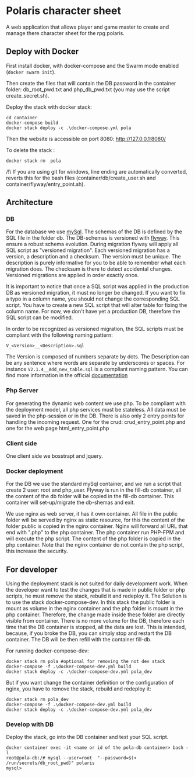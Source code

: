 
# Polaris character sheet

A web application that allows player and game master to create and manage there character sheet for the rpg polaris. 

## Deploy with Docker

First install docker, with docker-compose and the Swarm mode enabled (`docker swarm init`).

Then create the files that will contain the DB password in the container folder: db_root_pwd.txt and php_db_pwd.txt (you may use the script create_secret.sh). 

Deploy the stack with docker stack:

```
cd container
docker-compose build
docker stack deploy -c .\docker-compose.yml pola
```
Then the website is accessible on port 8080: http://127.0.0.1:8080/

To delete the stack :
```
docker stack rm  pola
```

/!\ If you are using git for windows, line ending are automatically converted, reverts this for the bash files (container/db/create_user.sh and container/flyway/entry_point.sh).  

## Architecture

### DB

For the database we use [mySql](https://www.mysql.com). The schemas of the DB is defined by the SQL file in the folder db. The DB-schemas is versioned with [flyway](https://flywaydb.org/getstarted/how). This ensure a robust schema evolution. During migration flyway will apply all SQL script as "versioned migration". Each versioned migration has a version, a description and a checksum. The version must be unique. The description is purely informative for you to be able to remember what each migration does. The checksum is there to detect accidental changes. Versioned migrations are applied in order exactly once. 

It is important to notice that once a SQL script was applied in the production DB as versioned migration, it must no longer be changed. If you want to fix a typo in a column name, you should not change the corresponding SQL script. You have to create a new SQL script that will alter table for fixing the column name. For now, we don't have yet a production DB, therefore the SQL script can be modified.

In order to be recognized as versioned migration, the SQL scripts must be compliant with the following naming pattern: 

```
V_<Version>__<Description>.sql
```

The Version is composed of numbers separate by dots. The Description can be any sentence where words are separate by underscores or spaces. For instance `V2.1.4__Add_new_table.sql` is a compliant naming pattern. You can find more information in the official [documentation](https://flywaydb.org/documentation/migrations)


### Php Server

For generating the dynamic web content we use php. To be compliant with the deployment model, all php services must be stateless. All data must be saved in the php-session or in the DB.
There is also only 2 entry points for handling the incoming request. One for the crud: crud_entry_point.php and one for the web page html_entry_point.php

### Client side

One client side we bosstrapt and jquery.

### Docker deployment

For the DB we use the standard mySql container, and we run a script that create 2 user: root and php_user. Flyway is run in the fill-db container, all the content of the db folder will be copied in the fill-db container. This container will set-up/migrate the db-shemas and exit. 

We use nginx as web server, it has it own container. All file in the public folder will be served by nginx as static resource, for this the content of the folder public is copied in the nginx container. Nginx will forward all URL that end with ".php" to the php container. The php container run PHP-FPM and will execute the php script. The content of the php folder is copied in the php container. Note that the nginx container do not contain the php script, this increase the security.

## For developer

Using the deployment stack is not suited for daily development work. When the developer want to test the changes that is made in public folder or php scripts, he must remove the stack, rebuild it and redeploy it. The Solution is to use the stack docker-compose-dev. In this stack the public folder is mount as volume in the nginx container and the php folder is mount in the php container. Therefore, the change made inside these folder are directly visible from container. There is no more volume for the DB, therefore each time that the DB container is stopped, all the data are lost. This is intended, because, if you broke the DB, you can simply stop and restart the DB container. The DB will be then refill with the container fill-db. 

For running docker-compose-dev: 

```
docker stack rm pola #optional for removing the not dev stack
docker-compose -f .\docker-compose-dev.yml build
docker stack deploy -c .\docker-compose-dev.yml pola_dev
```

But if you want change the container definition or the configuration of nginx, you have to remove the stack, rebuild and redeploy it:

```
docker stack rm pola_dev
docker-compose -f .\docker-compose-dev.yml build
docker stack deploy -c .\docker-compose-dev.yml pola_dev
```

### Develop with DB

Deploy the stack, go into the DB container and test your SQL script.

```
docker container exec -it <name or id of the pola-db container> bash -l
root@pola-db:/# mysql --user=root  "--password=$(< /run/secrets/db_root_pwd)" polaris
mysql> 
```


